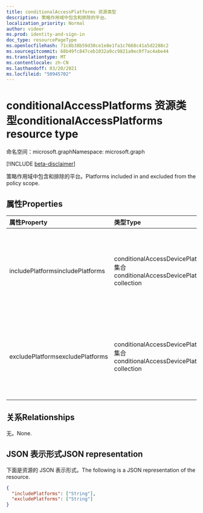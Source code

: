 ```yaml
---
title: conditionalAccessPlatforms 资源类型
description: 策略作用域中包含和排除的平台。
localization_priority: Normal
author: videor
ms.prod: identity-and-sign-in
doc_type: resourcePageType
ms.openlocfilehash: 71c8b38b59d30ce1e8e1fa1c7668c41a5d2288c2
ms.sourcegitcommit: 68b49fc847ceb1032a9cc9821a9ec0f7ac4abe44
ms.translationtype: MT
ms.contentlocale: zh-CN
ms.lasthandoff: 03/20/2021
ms.locfileid: "50945702"
---
```

# <a name="conditionalaccessplatforms-resource-type"></a><span data-ttu-id="9b299-103">conditionalAccessPlatforms 资源类型</span><span class="sxs-lookup"><span data-stu-id="9b299-103">conditionalAccessPlatforms resource type</span></span>

<span data-ttu-id="9b299-104">命名空间：microsoft.graph</span><span class="sxs-lookup"><span data-stu-id="9b299-104">Namespace: microsoft.graph</span></span>

[!INCLUDE [beta-disclaimer](../../includes/beta-disclaimer.md)]

<span data-ttu-id="9b299-105">策略作用域中包含和排除的平台。</span><span class="sxs-lookup"><span data-stu-id="9b299-105">Platforms included in and excluded from the policy scope.</span></span>

## <a name="properties"></a><span data-ttu-id="9b299-106">属性</span><span class="sxs-lookup"><span data-stu-id="9b299-106">Properties</span></span>

| <span data-ttu-id="9b299-107">属性</span><span class="sxs-lookup"><span data-stu-id="9b299-107">Property</span></span>     | <span data-ttu-id="9b299-108">类型</span><span class="sxs-lookup"><span data-stu-id="9b299-108">Type</span></span>        | <span data-ttu-id="9b299-109">说明</span><span class="sxs-lookup"><span data-stu-id="9b299-109">Description</span></span> |
|:-------------|:------------|:------------|
|<span data-ttu-id="9b299-110">includePlatforms</span><span class="sxs-lookup"><span data-stu-id="9b299-110">includePlatforms</span></span>|<span data-ttu-id="9b299-111">conditionalAccessDevicePlatform 集合</span><span class="sxs-lookup"><span data-stu-id="9b299-111">conditionalAccessDevicePlatform collection</span></span>| <span data-ttu-id="9b299-112">可取值为：`android`、`iOS`、`windows`、`windowsPhone`、`macOS`、`all` 或 `unknownFutureValue`。</span><span class="sxs-lookup"><span data-stu-id="9b299-112">Possible values are: `android`, `iOS`, `windows`, `windowsPhone`, `macOS`, `all`, `unknownFutureValue`.</span></span>|
|<span data-ttu-id="9b299-113">excludePlatforms</span><span class="sxs-lookup"><span data-stu-id="9b299-113">excludePlatforms</span></span>|<span data-ttu-id="9b299-114">conditionalAccessDevicePlatform 集合</span><span class="sxs-lookup"><span data-stu-id="9b299-114">conditionalAccessDevicePlatform collection</span></span>| <span data-ttu-id="9b299-115">可取值为：`android`、`iOS`、`windows`、`windowsPhone`、`macOS`、`all`、`unknownFutureValue`。</span><span class="sxs-lookup"><span data-stu-id="9b299-115">Possible values are: `android`, `iOS`, `windows`, `windowsPhone`, `macOS`, `all`, `unknownFutureValue`.</span></span>|

## <a name="relationships"></a><span data-ttu-id="9b299-116">关系</span><span class="sxs-lookup"><span data-stu-id="9b299-116">Relationships</span></span>

<span data-ttu-id="9b299-117">无。</span><span class="sxs-lookup"><span data-stu-id="9b299-117">None.</span></span>

## <a name="json-representation"></a><span data-ttu-id="9b299-118">JSON 表示形式</span><span class="sxs-lookup"><span data-stu-id="9b299-118">JSON representation</span></span>

<span data-ttu-id="9b299-119">下面是资源的 JSON 表示形式。</span><span class="sxs-lookup"><span data-stu-id="9b299-119">The following is a JSON representation of the resource.</span></span>

<!-- {
  "blockType": "resource",
  "optionalProperties": [

  ],
  "@odata.type": "microsoft.graph.conditionalAccessPlatforms",
  "baseType": null
}-->

```json
{
  "includePlatforms": ["String"],
  "excludePlatforms": ["String"]
}
```

<!-- uuid: 16cd6b66-4b1a-43a1-adaf-3a886856ed98
2019-02-04 14:57:30 UTC -->
<!-- {
  "type": "#page.annotation",
  "description": "conditionalAccessPlatforms resource",
  "keywords": "",
  "section": "documentation",
  "tocPath": ""
}-->

